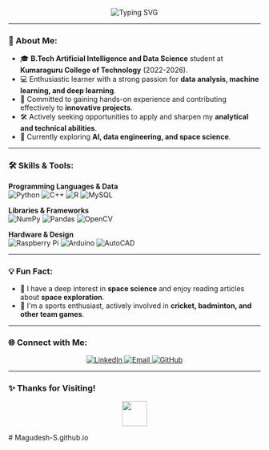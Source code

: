 
<p align="center">
<img src="https://readme-typing-svg.demolab.com?font=Fira+Code&weight=600&size=24&pause=1000&color=3498DB&center=true&vCenter=true&width=600&lines=Hey+There!;I+am+Magudesh!;I'm+an+AI+%26+Data+Science+Enthusiast;Let's+Build+Something+Amazing!" alt="Typing SVG" />
</p>

---

### 🌟 About Me:
- 🎓 **B.Tech Artificial Intelligence and Data Science** student at **Kumaraguru College of Technology** (2022-2026).
- 💻 Enthusiastic learner with a strong passion for **data analysis, machine learning, and deep learning**.
- 🚀 Committed to gaining hands-on experience and contributing effectively to **innovative projects**.
- 🛠️ Actively seeking opportunities to apply and sharpen my **analytical and technical abilities**.
- 🌱 Currently exploring **AI, data engineering, and space science**.

---

### 🛠️ Skills & Tools:
  **Programming Languages & Data**
  <br>
  <img src="https://skillicons.dev/icons?i=python" title="Python" />
  <img src="https://skillicons.dev/icons?i=cpp" title="C++" />
  <img src="https://skillicons.dev/icons?i=r" title="R" />
  <img src="https://skillicons.dev/icons?i=mysql" title="MySQL" />

  **Libraries & Frameworks**
  <br>
  <img src="https://faculty.washington.edu/otoomet/machinelearning-py/numpy-and-pandas.html" title="NumPy" />
  <img src="https://skillicons.dev/icons?i=pandas" title="Pandas" />
  <img src="https://skillicons.dev/icons?i=opencv" title="OpenCV" />

  **Hardware & Design**
  <br>
  <img src="https://skillicons.dev/icons?i=raspberrypi" title="Raspberry Pi" />
  <img src="https://skillicons.dev/icons?i=arduino" title="Arduino" />
  <img src="https://skillicons.dev/icons?i=autocad" title="AutoCAD" />
  
---

### 💡 Fun Fact:
- 🚀 I have a deep interest in **space science** and enjoy reading articles about **space exploration**.
- 🏏 I'm a sports enthusiast, actively involved in **cricket, badminton, and other team games**.


---

### 🌐 Connect with Me:
<p align="center">
  <a href="https://www.linkedin.com/in/magudesh-s-5749252a2/" target="_blank">
    <img src="https://img.shields.io/badge/LinkedIn-0077B5?style=for-the-badge&logo=linkedin&logoColor=white" alt="LinkedIn" />
  </a>
  <a href="mailto:smagudeshkmd@gmail.com" target="_blank">
    <img src="https://img.shields.io/badge/Email-D14836?style=for-the-badge&logo=gmail&logoColor=white" alt="Email" />
  </a>
   <a href="https://github.com/Magudesh-S" target="_blank">
    <img src="https://img.shields.io/badge/GitHub-181717?style=for-the-badge&logo=github&logoColor=white" alt="GitHub" />
  </a>
</p>

---

### ✨ Thanks for Visiting!
<p align="center">
  <img src="https://media.giphy.com/media/hvRJCLFzcasrR4ia7z/giphy.gif" width="50">
</p>
# Magudesh-S.github.io

